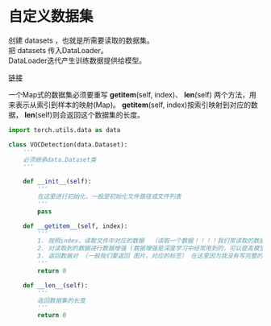 # 自定义数据集

创建 datasets ，也就是所需要读取的数据集。  
把 datasets 传入DataLoader。  
DataLoader迭代产生训练数据提供给模型。  

[链接](https://blog.csdn.net/qq_40788447/article/details/114937779)  

一个Map式的数据集必须要重写 __getitem__(self, index)、 __len__(self) 两个方法，用来表示从索引到样本的映射(Map)。 __getitem__(self, index)按索引映射到对应的数据， __len__(self)则会返回这个数据集的长度。  

```python
import torch.utils.data as data

class VOCDetection(data.Dataset):
    '''
    必须继承data.Dataset类
    '''

    def __init__(self):
        '''
        在这里进行初始化，一般是初始化文件路径或文件列表
        '''
        pass

    def __getitem__(self, index):
        '''
        1. 按照index，读取文件中对应的数据  （读取一个数据！！！！我们常读取的数据是图片，一般我们送入模型的数据成批的，但在这里只是读取一张图片，成批后面会说到）
        2. 对读取到的数据进行数据增强 (数据增强是深度学习中经常用到的，可以提高模型的泛化能力)
        3. 返回数据对 （一般我们要返回 图片，对应的标签） 在这里因为我没有写完整的代码，返回值用 0 代替
        '''
        return 0

    def __len__(self):
        '''
        返回数据集的长度
        '''
        return 0
```